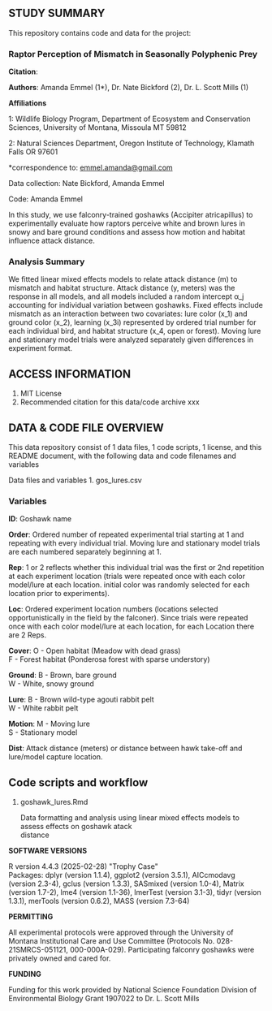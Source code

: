 ## STUDY SUMMARY
This repository contains code and data for the project:

### Raptor Perception of Mismatch in Seasonally Polyphenic Prey

**Citation**:

**Authors**: Amanda Emmel (1*), Dr. Nate Bickford (2), Dr. L. Scott Mills (1)

**Affiliations**

1: Wildlife Biology Program, Department of Ecosystem and Conservation Sciences, University of Montana, Missoula MT 59812

2: Natural Sciences Department, Oregon Institute of Technology, Klamath Falls OR 97601

*correspondence to: emmel.amanda@gmail.com

Data collection: Nate Bickford, Amanda Emmel

Code: Amanda Emmel

In this study, we use falconry-trained goshawks (Accipiter atricapillus) to experimentally evaluate how raptors perceive white and brown lures in snowy and bare ground conditions and assess how motion and habitat influence attack distance. 

### Analysis Summary
We fitted linear mixed effects models to relate attack distance (m) to mismatch and habitat structure. Attack distance (y, meters) was the response in all models, and all models included a random intercept α_j accounting for individual variation between goshawks. Fixed effects include mismatch as an interaction between two covariates: lure color (x_1) and ground color (x_2), learning (x_3i) represented by ordered trial number for each individual bird, and habitat structure (x_4, open or forest). Moving lure and stationary model trials were analyzed separately given differences in experiment format.



## ACCESS INFORMATION
1. MIT License
2. Recommended citation for this data/code archive
xxx

## DATA & CODE FILE OVERVIEW
This data repository consist of 1 data files, 1 code scripts, 1 license, and this README document, with the following data and code filenames and variables

Data files and variables
    1. gos_lures.csv 
    
### Variables

**ID**: Goshawk name

**Order**: Ordered number of repeated experimental trial starting at 1 and repeating with every individual trial. Moving lure and stationary model trials are each numbered separately beginning at 1.

**Rep**: 1 or 2 reflects whether this individual trial was the first or 2nd repetition at each experiment location (trials were repeated once with each color model/lure at each location. initial color was randomly selected for each location prior to experiments).

**Loc**: Ordered experiment location numbers (locations selected opportunistically in the field by the falconer). Since trials were repeated once with each color model/lure at each location, for each Location there are 2 Reps.

**Cover**:    O - Open habitat (Meadow with dead grass)     
              F - Forest habitat (Ponderosa forest with sparse understory)

**Ground**:   B - Brown, bare ground  
              W - White, snowy ground

**Lure**:     B - Brown wild-type agouti rabbit pelt    
              W - White rabbit pelt

**Motion**:   M - Moving lure  
              S - Stationary model

**Dist**: Attack distance (meters) or distance between hawk take-off and lure/model capture location.

## Code scripts and workflow
 1. goshawk_lures.Rmd
    
    Data formatting and analysis using linear mixed effects models to assess effects on goshawk atack     
    distance

**SOFTWARE VERSIONS**

R version 4.4.3 (2025-02-28) "Trophy Case"  
Packages: dplyr (version 1.1.4), ggplot2 (version 3.5.1), AICcmodavg (version 2.3-4), gclus (version 1.3.3), SASmixed (version 1.0-4), Matrix (version 1.7-2), lme4 (version 1.1-36), lmerTest (version 3.1-3), tidyr (version 1.3.1), merTools (version 0.6.2), MASS (version 7.3-64)

**PERMITTING**

All experimental protocols were approved through the University of Montana Institutional Care and Use Committee (Protocols No. 028-21SMRCS-051121, 000-000A-029). Participating falconry goshawks were privately owned and cared for.

**FUNDING**

Funding for this work provided by National Science Foundation Division of Environmental Biology Grant 1907022 to Dr. L. Scott Mills




